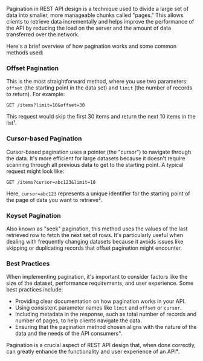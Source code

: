 Pagination in REST API design is a technique used to divide a large set of data into smaller, more manageable chunks called "pages." This allows clients to retrieve data incrementally and helps improve the performance of the API by reducing the load on the server and the amount of data transferred over the network.

Here's a brief overview of how pagination works and some common methods used:

### Offset Pagination
This is the most straightforward method, where you use two parameters: `offset` (the starting point in the data set) and `limit` (the number of records to return). For example:
```
GET /items?limit=10&offset=30
```
This request would skip the first 30 items and return the next 10 items in the list¹.

### Cursor-based Pagination
Cursor-based pagination uses a pointer (the "cursor") to navigate through the data. It's more efficient for large datasets because it doesn't require scanning through all previous data to get to the starting point. A typical request might look like:
```
GET /items?cursor=abc123&limit=10
```
Here, `cursor=abc123` represents a unique identifier for the starting point of the page of data you want to retrieve².

### Keyset Pagination
Also known as "seek" pagination, this method uses the values of the last retrieved row to fetch the next set of rows. It's particularly useful when dealing with frequently changing datasets because it avoids issues like skipping or duplicating records that offset pagination might encounter.

### Best Practices
When implementing pagination, it's important to consider factors like the size of the dataset, performance requirements, and user experience. Some best practices include:
- Providing clear documentation on how pagination works in your API.
- Using consistent parameter names like `limit` and `offset` or `cursor`.
- Including metadata in the response, such as total number of records and number of pages, to help clients navigate the data.
- Ensuring that the pagination method chosen aligns with the nature of the data and the needs of the API consumers³.

Pagination is a crucial aspect of REST API design that, when done correctly, can greatly enhance the functionality and user experience of an API⁴.
